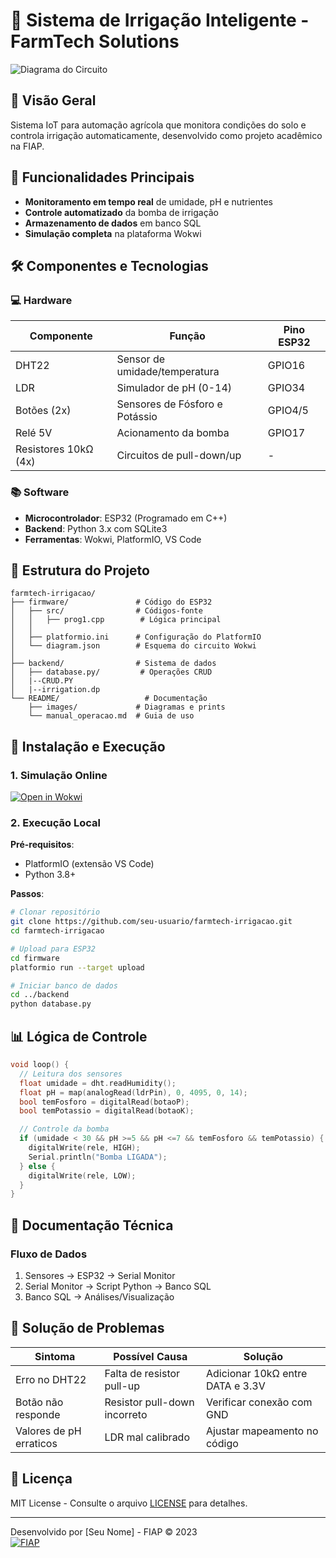# 🌱 Sistema de Irrigação Inteligente - FarmTech Solutions

![Diagrama do Circuito](https://i.imgur.com/9Lm4JYv.png)

## 📌 Visão Geral
Sistema IoT para automação agrícola que monitora condições do solo e controla irrigação automaticamente, desenvolvido como projeto acadêmico na FIAP.

## 🎯 Funcionalidades Principais
- **Monitoramento em tempo real** de umidade, pH e nutrientes
- **Controle automatizado** da bomba de irrigação
- **Armazenamento de dados** em banco SQL
- **Simulação completa** na plataforma Wokwi

## 🛠️ Componentes e Tecnologias

### 💻 Hardware
| Componente          | Função                          | Pino ESP32 |
|---------------------|---------------------------------|------------|
| DHT22               | Sensor de umidade/temperatura   | GPIO16     |
| LDR                 | Simulador de pH (0-14)          | GPIO34     |
| Botões (2x)         | Sensores de Fósforo e Potássio  | GPIO4/5    |
| Relé 5V             | Acionamento da bomba            | GPIO17     |
| Resistores 10kΩ (4x)| Circuitos de pull-down/up       | -          |

### 📚 Software
- **Microcontrolador**: ESP32 (Programado em C++)
- **Backend**: Python 3.x com SQLite3
- **Ferramentas**: Wokwi, PlatformIO, VS Code

## 📁 Estrutura do Projeto
```
farmtech-irrigacao/
├── firmware/               # Código do ESP32
│   ├── src/                # Códigos-fonte
│   │   ├── prog1.cpp        # Lógica principal
│   │   
│   ├── platformio.ini      # Configuração do PlatformIO
│   └── diagram.json        # Esquema do circuito Wokwi
│
├── backend/                # Sistema de dados
│   ├── database.py/         # Operações CRUD
│   |--CRUD.PY
│   |--irrigation.dp
└── README/                   # Documentação
    ├── images/             # Diagramas e prints
    └── manual_operacao.md  # Guia de uso
```

## 🔧 Instalação e Execução

### 1. Simulação Online
[![Open in Wokwi](https://img.shields.io/badge/Simular-Wokwi-blue)](https://wokwi.com/projects/SEU_PROJETO)

### 2. Execução Local
**Pré-requisitos**:
- PlatformIO (extensão VS Code)
- Python 3.8+

**Passos**:
```bash
# Clonar repositório
git clone https://github.com/seu-usuario/farmtech-irrigacao.git
cd farmtech-irrigacao

# Upload para ESP32
cd firmware
platformio run --target upload

# Iniciar banco de dados
cd ../backend
python database.py
```

## 📊 Lógica de Controle
```cpp
void loop() {
  // Leitura dos sensores
  float umidade = dht.readHumidity();
  float pH = map(analogRead(ldrPin), 0, 4095, 0, 14);
  bool temFosforo = digitalRead(botaoP);
  bool temPotassio = digitalRead(botaoK);

  // Controle da bomba
  if (umidade < 30 && pH >=5 && pH <=7 && temFosforo && temPotassio) {
    digitalWrite(rele, HIGH);
    Serial.println("Bomba LIGADA");
  } else {
    digitalWrite(rele, LOW);
  }
}
```

## 📝 Documentação Técnica

### Fluxo de Dados
1. Sensores → ESP32 → Serial Monitor
2. Serial Monitor → Script Python → Banco SQL
3. Banco SQL → Análises/Visualização

## 🚨 Solução de Problemas
| Sintoma                | Possível Causa               | Solução                      |
|------------------------|------------------------------|------------------------------|
| Erro no DHT22          | Falta de resistor pull-up    | Adicionar 10kΩ entre DATA e 3.3V |
| Botão não responde     | Resistor pull-down incorreto | Verificar conexão com GND    |
| Valores de pH erraticos| LDR mal calibrado            | Ajustar mapeamento no código |

## 📄 Licença
MIT License - Consulte o arquivo [LICENSE](LICENSE) para detalhes.

---
Desenvolvido por [Seu Nome] - FIAP © 2023  
[![FIAP](https://img.shields.io/badge/FIAP-DeepTech-blue)](https://www.fiap.com.br)
